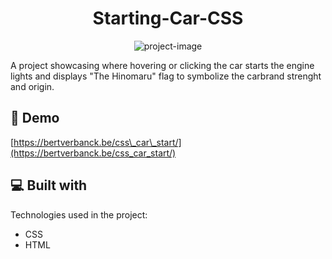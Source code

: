 <h1 align="center" id="title">Starting-Car-CSS</h1>

<p align="center"><img src="starting_car_css.png" alt="project-image"></p>

<p id="description">A project showcasing where hovering or clicking the car starts the engine lights and displays "The Hinomaru" flag to symbolize the carbrand strenght and origin.</p>

<h2>🚀 Demo</h2>

[https://bertverbanck.be/css\_car\_start/](https://bertverbanck.be/css_car_start/)

  
  
<h2>💻 Built with</h2>

Technologies used in the project:

*   CSS
*   HTML
